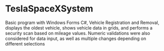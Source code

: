 # TeslaSpaceXSystem
Basic program with Windows Forms C#, Vehicle Registration and Removal, displays the oldest vehicle, shows vehicle data in grids, and performs a security scan based on mileage values. Numeric validations were also considered for data input, as well as multiple changes depending on different selections
